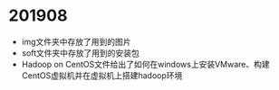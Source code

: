 # 201908
- img文件夹中存放了用到的图片
- soft文件夹中存放了用到的安装包
- Hadoop on CentOS文件给出了如何在windows上安装VMware、构建CentOS虚拟机并在虚拟机上搭建hadoop环境
